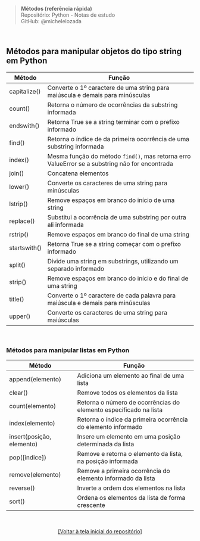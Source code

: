 > **Métodos (referência rápida)**  
> Repositório: Python - Notas de estudo     
> GitHub: @michelelozada
&nbsp;
     
&nbsp;  
## Métodos para manipular objetos do tipo string em Python
Método | Função
---    | ---
capitalize() | Converte o 1º caractere de uma string para maiúscula e demais para minúsculas
count() | Retorna o número de ocorrências da substring informada 
endswith() | Retorna True se a string terminar com o prefixo informado 
find() | Retorna o índice de da primeira ocorrência de uma substring informada 
index() | Mesma função do método `find()`, mas retorna erro ValueError se a substring não for encontrada
join() | Concatena elementos 
lower() | Converte os caracteres de uma string para minúsculas
lstrip() | Remove espaços em branco do início de uma string 
replace() | Substitui a ocorrência de uma substring por outra ali informada
rstrip() | Remove espaços em branco do final de uma string 
startswith() | Retorna True se a string começar com o prefixo informado 
split() | Divide uma string em substrings, utilizando um separado informado 
strip() | Remove espaços em branco do início e do final de uma string 
title() | Converte o 1º caractere de cada palavra para maiúscula e demais para minúsculas
upper() | Converte os caracteres de uma string para maiúsculas 

&nbsp;  

### Métodos para manipular listas em Python
Método | Função
---    | ---
append(elemento) | Adiciona um elemento ao final de uma lista
clear() | Remove todos os elementos da lista 
count(elemento) | Retorna o número de ocorrências do elemento especificado na lista 
index(elemento) | Retorna o índice da primeira ocorrência do elemento informado
insert(posição, elemento) | Insere um elemento em uma posição determinada da lista 
pop([indice]) | Remove e retorna o elemento da lista, na posição informada
remove(elemento) | Remove a primeira ocorrência do elemento informado da lista 
reverse() | Inverte a ordem dos elementos na lista 
sort() | Ordena os elementos da lista de forma crescente

&nbsp;

<div align="center">
<a href="https://github.com/michelelozada/Python-Study-Notes">[Voltar à tela inicial do repositório]</a>
</div>